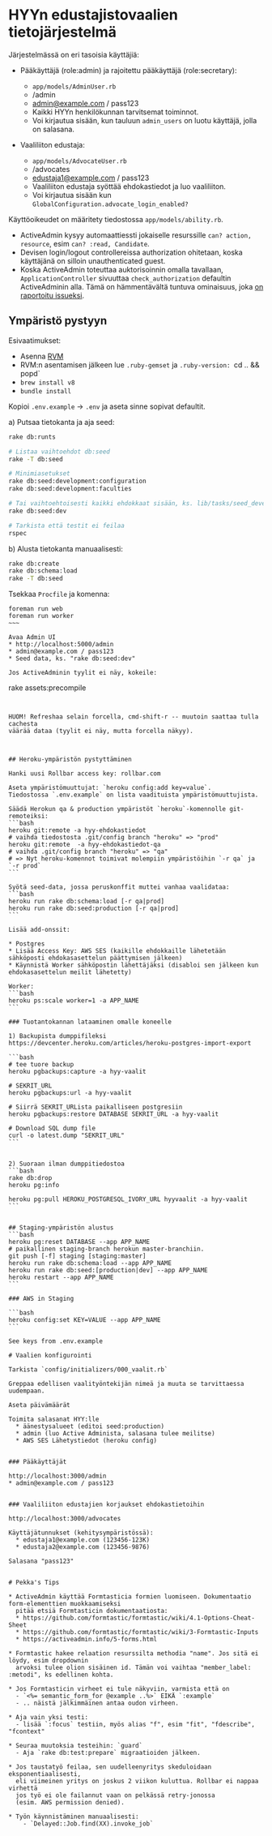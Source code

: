 # HYYn edustajistovaalien tietojärjestelmä

Järjestelmässä on eri tasoisia käyttäjiä:

* Pääkäyttäjä (role:admin) ja rajoitettu pääkäyttäjä (role:secretary):
  * `app/models/AdminUser.rb`
  * /admin
  * admin@example.com / pass123
  * Kaikki HYYn henkilökunnan tarvitsemat toiminnot.
  * Voi kirjautua sisään, kun tauluun `admin_users` on luotu käyttäjä,
    jolla on salasana.

* Vaaliliiton edustaja:
  * `app/models/AdvocateUser.rb`
  * /advocates
  * edustaja1@example.com / pass123
  * Vaaliliiton edustaja syöttää ehdokastiedot ja luo vaaliliiton.
  * Voi kirjautua sisään kun `GlobalConfiguration.advocate_login_enabled?`

Käyttöoikeudet on määritety tiedostossa `app/models/ability.rb`.
* ActiveAdmin kysyy automaattiessti jokaiselle resurssille `can? action, resource`,
  esim `can? :read, Candidate`.
* Devisen login/logout controllereissa authorization ohitetaan, koska käyttäjänä
  on silloin unauthenticated guest.
* Koska ActiveAdmin toteuttaa auktorisoinnin omalla tavallaan, `ApplicationController`
  sivuuttaa `check_authorization` defaultin ActiveAdminin alla.
  Tämä on hämmentävältä tuntuva ominaisuus, joka
  [on raportoitu issueksi](https://github.com/activeadmin/activeadmin/issues/4599).

## Ympäristö pystyyn

Esivaatimukset:
* Asenna [RVM](https://rvm.io/)
* RVM:n asentamisen jälkeen lue `.ruby-gemset` ja `.ruby-version: `cd .. && popd`
* `brew install v8`
* `bundle install`

Kopioi `.env.example` -> `.env` ja aseta sinne sopivat defaultit.

a) Putsaa tietokanta ja aja seed:
```bash
rake db:runts

# Listaa vaihtoehdot db:seed
rake -T db:seed

# Minimiasetukset
rake db:seed:development:configuration
rake db:seed:development:faculties

# Tai vaihtoehtoisesti kaikki ehdokkaat sisään, ks. lib/tasks/seed_development.rake
rake db:seed:dev

# Tarkista että testit ei feilaa
rspec
```

b) Alusta tietokanta manuaalisesti:
```bash
rake db:create
rake db:schema:load
rake -T db:seed
```

Tsekkaa `Procfile` ja komenna:

~~~
foreman run web
foreman run worker
~~~ 

Avaa Admin UI
* http://localhost:5000/admin
* admin@example.com / pass123
* Seed data, ks. "rake db:seed:dev"

Jos ActiveAdminin tyylit ei näy, kokeile:

~~~
rake assets:precompile
~~~


HUOM! Refreshaa selain forcella, cmd-shift-r -- muutoin saattaa tulla cachesta
väärää dataa (tyylit ei näy, mutta forcella näkyy).



## Heroku-ympäristön pystyttäminen

Hanki uusi Rollbar access key: rollbar.com

Aseta ympäristömuuttujat: `heroku config:add key=value`.
Tiedostossa `.env.example` on lista vaadituista ympäristömuuttujista.

Säädä Herokun qa & production ympäristöt `heroku`-komennolle git-remoteiksi:
```bash
heroku git:remote -a hyy-ehdokastiedot
# vaihda tiedostosta .git/config branch "heroku" => "prod"
heroku git:remote  -a hyy-ehdokastiedot-qa
# vaihda .git/config branch "heroku" => "qa"
# => Nyt heroku-komennot toimivat molempiin ympäristöihin `-r qa` ja `-r prod`
```

Syötä seed-data, jossa peruskonffit muttei vanhaa vaalidataa:
```bash
heroku run rake db:schema:load [-r qa|prod]
heroku run rake db:seed:production [-r qa|prod]
```

Lisää add-onssit:

* Postgres
* Lisää Access Key: AWS SES (kaikille ehdokkaille lähetetään sähköposti ehdokasasettelun päättymisen jälkeen)
* Käynnistä Worker sähköpostin lähettäjäksi (disabloi sen jälkeen kun ehdokasasettelun meilit lähetetty)

Worker:
```bash
heroku ps:scale worker=1 -a APP_NAME
```

### Tuotantokannan lataaminen omalle koneelle

1) Backupista dumppifileksi
https://devcenter.heroku.com/articles/heroku-postgres-import-export

```bash
# tee tuore backup
heroku pgbackups:capture -a hyy-vaalit

# SEKRIT_URL
heroku pgbackups:url -a hyy-vaalit

# Siirrä SEKRIT_URLista paikalliseen postgresiin
heroku pgbackups:restore DATABASE SEKRIT_URL -a hyy-vaalit

# Download SQL dump file
curl -o latest.dump "SEKRIT_URL"
```


2) Suoraan ilman dumppitiedostoa
```bash
rake db:drop
heroku pg:info

heroku pg:pull HEROKU_POSTGRESQL_IVORY_URL hyyvaalit -a hyy-vaalit
```


## Staging-ympäristön alustus
```bash
heroku pg:reset DATABASE --app APP_NAME
# paikallinen staging-branch herokun master-branchiin.
git push [-f] staging [staging:master]
heroku run rake db:schema:load --app APP_NAME
heroku run rake db:seed:[production|dev] --app APP_NAME
heroku restart --app APP_NAME
```

### AWS in Staging

```bash
heroku config:set KEY=VALUE --app APP_NAME
```

See keys from .env.example

# Vaalien konfigurointi

Tarkista `config/initializers/000_vaalit.rb`

Greppaa edellisen vaalityöntekijän nimeä ja muuta se tarvittaessa uudempaan.

Aseta päivämäärät

Toimita salasanat HYY:lle
  * äänestysalueet (editoi seed:production)
  * admin (luo Active Administa, salasana tulee meilitse)
  * AWS SES Lähetystiedot (heroku config)


### Pääkäyttäjät

http://localhost:3000/admin
* admin@example.com / pass123


### Vaaliliiton edustajien korjaukset ehdokastietoihin

http://localhost:3000/advocates

Käyttäjätunnukset (kehitysympäristössä):
  * edustaja1@example.com (123456-123K)
  * edustaja2@example.com (123456-9876)

Salasana "pass123"


# Pekka's Tips

* ActiveAdmin käyttää Formtasticia formien luomiseen. Dokumentaatio form-elementtien muokkaamiseksi
  pitää etsiä Formtasticin dokumentaatiosta:
  * https://github.com/formtastic/formtastic/wiki/4.1-Options-Cheat-Sheet
  * https://github.com/formtastic/formtastic/wiki/3-Formtastic-Inputs
  * https://activeadmin.info/5-forms.html

* Formtastic hakee relaation resurssilta methodia "name". Jos sitä ei löydy, esim dropdownin
  arvoksi tulee olion sisäinen id. Tämän voi vaihtaa "member_label: :metodi", ks edellinen kohta.

* Jos Formtasticin virheet ei tule näkyviin, varmista että on
  - `<%= semantic_form_for @example ..%>` EIKÄ `:example`
  - .. näistä jälkimmäinen antaa oudon virheen.

* Aja vain yksi testi:
  - lisää `:focus` testiin, myös alias "f", esim "fit", "fdescribe", "fcontext"

* Seuraa muutoksia testeihin: `guard`
  - Aja `rake db:test:prepare` migraatioiden jälkeen.

* Jos taustatyö feilaa, sen uudelleenyritys skeduloidaan eksponentiaalisesti,
  eli viimeinen yritys on joskus 2 viikon kuluttua. Rollbar ei nappaa virhettä
  jos työ ei ole failannut vaan on pelkässä retry-jonossa
  (esim. AWS permission denied).

* Työn käynnistäminen manuaalisesti:
    - `Delayed::Job.find(XX).invoke_job`
